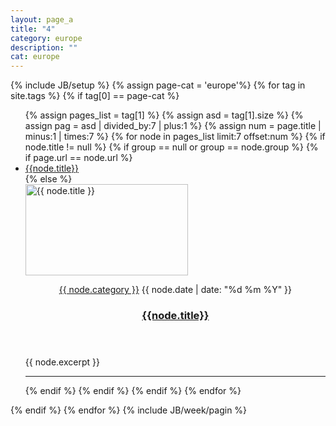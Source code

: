 ```yaml
---
layout: page_a
title: "4"
category: europe
description: ""
cat: europe
---
```

{% include JB/setup %}
{% assign page-cat = 'europe'%}
{% for tag in site.tags %} 
  {% if tag[0] == page-cat %}
  
  <ul >
    {% assign pages_list = tag[1] %} 
    {% assign asd = tag[1].size %} 
  {% assign pag = asd | divided_by:7 | plus:1 %}
  {% assign num = page.title | minus:1 | times:7 %}
      {% for node in pages_list limit:7 offset:num %}
    {% if node.title != null %}
      {% if group == null or group == node.group %}
        {% if page.url == node.url %}
        <li class="active"><a href="{{ BASE_PATH }}{{node.url}}" class="active">{{node.title}}</a></li>
        {% else %}
        <article class="content-list clearfix">
  <div class="content-thumb content-list-thumb"> 
    <a href="{{ BASE_PATH }}{{node.url}}">
      <img width="260" height="146" src="{{ BASE_PATH }}/{{node.category}}/{{ node.image }}" class="attachment-content-list wp-post-image" alt="{{ node.title }}" /></a>
    </div> 
    <header class="content-list-header">
      <p class="entry-meta"> 
        <span class="entry-meta-cats">
          <a href="{{ BASE_PATH }}/{{node.category}}" rel="category tag">{{ node.category }}</a>
        </span> 
        <span class="entry-meta-date updated">{{ node.date | date: "%d %m %Y" }}</span>
      </p>
      <h3 class="content-list-title">
        <a href="{{ BASE_PATH }}{{node.url}}" rel="bookmark">{{node.title}}</a>
      </h3> 
    </header>
    <div class="content-list-excerpt">
      <p>{{ node.excerpt }}</p>
    </div> 
</article>
<hr class="mh-separator content-list-separator">
        {% endif %}
      {% endif %}
    {% endif %}
  {% endfor %}
  </ul>
  {% endif %}
{% endfor %}
{% include JB/week/pagin %}